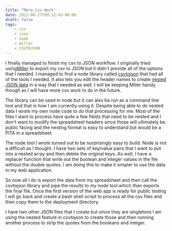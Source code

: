 ```yaml
---
title: "More Csv Work"
date: 2021-08-27T09:12:43-06:00
draft: false
tags:
    - csv
    - json
    - node
    - miller
    - CSVTOJSON
---
```


I finally managed to finish my csv to JSON workflow. I originally tried using[Miller][millerlink] to export my csv to JSON but it didn't provide all of the options that I needed. I managed to find a node library called [csvtojson][csvlink] that had all of the tools I needed. It also lets you edit the header names to create [nested JSON data][nestedlink] in a way that I needed as well. I will be keeping Miller handy though as I will have more csv work to do in the future.

The library can be used in node but it can also be run as a command line tool and that is how I am currently using it. Despite being able to do nested data I wrote my own node code to do that processing for me. Most of the files I want to process have quite a few fields that need to be nested and I don't want to modify the spreadsheet headers since those will ultimately be public facing and the nesting format is easy to understand but would be a PITA in a spreadsheet.

The node tool I wrote turned out to be surprisingly easy to build. Node is not a difficult as I thought. I have two sets of key/value pairs that I want to put into a nested array and then delete the original keys. As well, I have a replacer function that write out the boolean and integer values in the file without the double quotes. I am doing this to make it simpler to use the data in my web application. 

So now all I do is export the data from my spreadsheet and then call the csvtojson library and pipe the results to my node tool which then exports the final file. Once the first version of the web app is ready for public testing I will go back and create a bash shell script to process all the csv files and then copy them to the deployment directory.

 I have two other JSON files that I create but since they are singletons I am using the nested feature in csvtojson to create those and then running another process to strip the quotes from the booleans and integer. 

[millerlink]:https://github.com/johnkerl/miller
[csvlink]:https://github.com/Keyang/node-csvtojson
[nestedlink]:https://github.com/Keyang/node-csvtojson#nested-json-structure